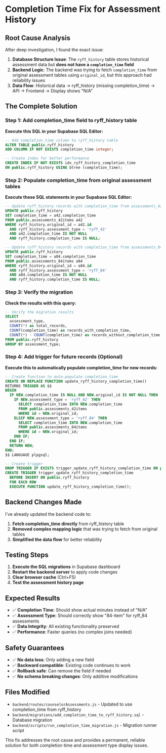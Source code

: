# Completion Time Fix for Assessment History

## Root Cause Analysis

After deep investigation, I found the exact issue:

1. **Database Structure Issue**: The `ryff_history` table stores historical assessment data but **does not have a `completion_time` field**
2. **Backend Logic**: The backend was trying to fetch `completion_time` from original assessment tables using `original_id`, but this approach had reliability issues
3. **Data Flow**: Historical data → ryff_history (missing completion_time) → API → Frontend → Display shows "N/A"

## The Complete Solution

### Step 1: Add completion_time field to ryff_history table

**Execute this SQL in your Supabase SQL Editor:**

```sql
-- Add completion_time column to ryff_history table
ALTER TABLE public.ryff_history 
ADD COLUMN IF NOT EXISTS completion_time integer;

-- Create index for better performance
CREATE INDEX IF NOT EXISTS idx_ryff_history_completion_time 
ON public.ryff_history USING btree (completion_time);
```

### Step 2: Populate completion_time from original assessment tables

**Execute these SQL statements in your Supabase SQL Editor:**

```sql
-- Update ryff_history records with completion_time from assessments_42items
UPDATE public.ryff_history 
SET completion_time = a42.completion_time
FROM public.assessments_42items a42
WHERE ryff_history.original_id = a42.id 
  AND ryff_history.assessment_type = 'ryff_42'
  AND a42.completion_time IS NOT NULL
  AND ryff_history.completion_time IS NULL;

-- Update ryff_history records with completion_time from assessments_84items
UPDATE public.ryff_history 
SET completion_time = a84.completion_time
FROM public.assessments_84items a84
WHERE ryff_history.original_id = a84.id 
  AND ryff_history.assessment_type = 'ryff_84'
  AND a84.completion_time IS NOT NULL
  AND ryff_history.completion_time IS NULL;
```

### Step 3: Verify the migration

**Check the results with this query:**

```sql
-- Verify the migration results
SELECT 
  assessment_type,
  COUNT(*) as total_records,
  COUNT(completion_time) as records_with_completion_time,
  COUNT(*) - COUNT(completion_time) as records_without_completion_time
FROM public.ryff_history 
GROUP BY assessment_type;
```

### Step 4: Add trigger for future records (Optional)

**Execute this to automatically populate completion_time for new records:**

```sql
-- Create function to auto-populate completion_time
CREATE OR REPLACE FUNCTION update_ryff_history_completion_time()
RETURNS TRIGGER AS $$
BEGIN
  IF NEW.completion_time IS NULL AND NEW.original_id IS NOT NULL THEN
    IF NEW.assessment_type = 'ryff_42' THEN
      SELECT completion_time INTO NEW.completion_time
      FROM public.assessments_42items
      WHERE id = NEW.original_id;
    ELSIF NEW.assessment_type = 'ryff_84' THEN
      SELECT completion_time INTO NEW.completion_time
      FROM public.assessments_84items
      WHERE id = NEW.original_id;
    END IF;
  END IF;
  RETURN NEW;
END;
$$ LANGUAGE plpgsql;

-- Create trigger
DROP TRIGGER IF EXISTS trigger_update_ryff_history_completion_time ON public.ryff_history;
CREATE TRIGGER trigger_update_ryff_history_completion_time
  BEFORE INSERT ON public.ryff_history
  FOR EACH ROW
  EXECUTE FUNCTION update_ryff_history_completion_time();
```

## Backend Changes Made

I've already updated the backend code to:

1. **Fetch completion_time directly** from ryff_history table
2. **Removed complex mapping logic** that was trying to fetch from original tables
3. **Simplified the data flow** for better reliability

## Testing Steps

1. **Execute the SQL migrations** in Supabase dashboard
2. **Restart the backend server** to apply code changes
3. **Clear browser cache** (Ctrl+F5)
4. **Test the assessment history page**

## Expected Results

- ✅ **Completion Time**: Should show actual minutes instead of "N/A"
- ✅ **Assessment Type**: Should correctly show "84-item" for ryff_84 assessments
- ✅ **Data Integrity**: All existing functionality preserved
- ✅ **Performance**: Faster queries (no complex joins needed)

## Safety Guarantees

- ✅ **No data loss**: Only adding a new field
- ✅ **Backward compatible**: Existing code continues to work
- ✅ **Rollback safe**: Can remove the field if needed
- ✅ **No schema breaking changes**: Only additive modifications

## Files Modified

- `backend/routes/counselorAssessments.js` - Updated to use completion_time from ryff_history
- `backend/migrations/add_completion_time_to_ryff_history.sql` - Database migration
- `backend/scripts/run_completion_time_migration.js` - Migration runner script

This fix addresses the root cause and provides a permanent, reliable solution for both completion time and assessment type display issues.